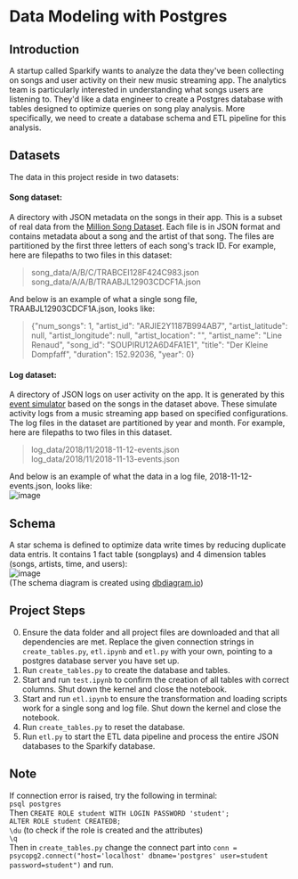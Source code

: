 # Data Modeling with Postgres
## Introduction
A startup called Sparkify wants to analyze the data they've been collecting on songs and user activity on their new music streaming app. The analytics team is particularly interested in understanding what songs users are listening to. 
They'd like a data engineer to create a Postgres database with tables designed to optimize queries on song play analysis. More specifically, we need to create a database schema and ETL pipeline for this analysis.

## Datasets
The data in this project reside in two datasets:
#### Song dataset: 
A directory with JSON metadata on the songs in their app.
This is a subset of real data from the [Million Song Dataset](http://millionsongdataset.com/). Each file is in JSON format and contains metadata about a song and the artist of that song. The files are partitioned by the first three letters of each song's track ID. For example, here are filepaths to two files in this dataset:
> song_data/A/B/C/TRABCEI128F424C983.json   
> song_data/A/A/B/TRAABJL12903CDCF1A.json    

And below is an example of what a single song file, TRAABJL12903CDCF1A.json, looks like:    
> {"num_songs": 1, "artist_id": "ARJIE2Y1187B994AB7", "artist_latitude": null, "artist_longitude": null, "artist_location": "", "artist_name": "Line Renaud", "song_id": "SOUPIRU12A6D4FA1E1", "title": "Der Kleine Dompfaff", "duration": 152.92036, "year": 0}

#### Log dataset:
A directory of JSON logs on user activity on the app. It is generated by this [event simulator](https://github.com/Interana/eventsim) based on the songs in the dataset above. These simulate activity logs from a music streaming app based on specified configurations.   
The log files in the dataset are partitioned by year and month. For example, here are filepaths to two files in this dataset.   
> log_data/2018/11/2018-11-12-events.json   
> log_data/2018/11/2018-11-13-events.json    

And below is an example of what the data in a log file, 2018-11-12-events.json, looks like:     
![image](https://user-images.githubusercontent.com/60242372/120562699-c2d56e00-c3bb-11eb-8c96-2bcf071cca56.png)

## Schema
A star schema is defined to optimize data write times by reducing duplicate data entris. It contains 1 fact table (songplays) and 4 dimension tables (songs, artists, time, and users):   
![image](https://user-images.githubusercontent.com/60242372/120561899-41311080-c3ba-11eb-9497-496e10575a54.png)     
(The schema diagram is created using [dbdiagram.io](https://dbdiagram.io/home))

## Project Steps
0. Ensure the data folder and all project files are downloaded and that all dependencies are met. Replace the given connection strings in `create_tables.py`, `etl.ipynb` and `etl.py` with your own, pointing to a postgres database server you have set up.
1. Run `create_tables.py` to create the database and tables.   
2. Start and run `test.ipynb` to confirm the creation of all tables with correct columns. Shut down the kernel and close the notebook.   
3. Start and run `etl.ipynb` to ensure the transformation and loading scripts work for a single song and log file. Shut down the kernel and close the notebook.   
4. Run `create_tables.py` to reset the database.   
5. Run `etl.py` to start the ETL data pipeline and process the entire JSON databases to the Sparkify database.   

## Note    
If connection error is raised, try the following in terminal:    
`psql postgres`    
Then `CREATE ROLE student WITH LOGIN PASSWORD 'student';`    
`ALTER ROLE student CREATEDB;`    
`\du` (to check if the role is created and the attributes)    
`\q`    
Then in `create_tables.py` change the connect part into `conn = psycopg2.connect("host='localhost' dbname='postgres' user=student password=student")` and run.
